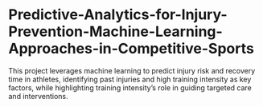 # Predictive-Analytics-for-Injury-Prevention-Machine-Learning-Approaches-in-Competitive-Sports
This project leverages machine learning to predict injury risk and recovery time in athletes, identifying past injuries and high training intensity as key factors, while highlighting training intensity’s role in guiding targeted care and interventions.

